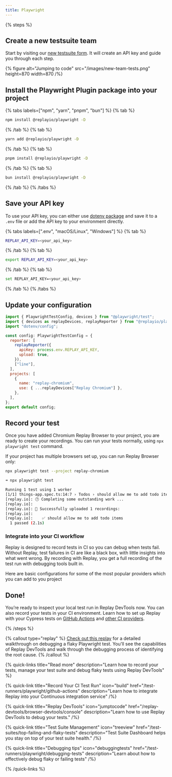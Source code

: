 ```yaml
---
title: Playwright
---
```


{% steps %}

## Create a new testsuite team

Start by visiting our [new testsuite form](https://app.replay.io/team/new/tests).
It will create an API key and guide you through each step.

{% figure
    alt="Jumping to code"
    src="/images/new-team-tests.png"
    height=870
    width=870
/%}

## Install the Playwright Plugin package into your project

{% tabs labels=["npm", "yarn", "pnpm", "bun"] %}
{% tab %}

```sh
npm install @replayio/playwright -D
```

{% /tab %}
{% tab %}

```sh
yarn add @replayio/playwright -D
```

{% /tab %}
{% tab %}

```sh
pnpm install @replayio/playwright -D
```

{% /tab %}
{% tab %}

```sh
bun install @replayio/playwright -D
```

{% /tab %}
{% /tabs %}

## Save your API key

To use your API key, you can either use [dotenv package](https://www.npmjs.com/package/dotenv) and save it to a `.env` file or add the API key to your environment directly.

{% tabs labels=[".env", "macOS/Linux", "Windows"] %}
{% tab %}

```bash {% fileName=".env" %}
REPLAY_API_KEY=<your_api_key>
```

{% /tab %}
{% tab %}

```sh
export REPLAY_API_KEY=<your_api_key>
```

{% /tab %}
{% tab %}

```sh
set REPLAY_API_KEY=<your_api_key>
```

{% /tab %}
{% /tabs %}

## Update your configuration

```js {% fileName="playwright.config.ts" highlight=["2-5","10-13","17-20"] lineNumbers=true %}
import { PlaywrightTestConfig, devices } from "@playwright/test";
import { devices as replayDevices, replayReporter } from "@replayio/playwright";
import "dotenv/config";

const config: PlaywrightTestConfig = {
  reporter: [
    replayReporter({
      apiKey: process.env.REPLAY_API_KEY,
      upload: true,
    }),
    ["line"],
  ],
  projects: [
    {
      name: "replay-chromium",
      use: { ...replayDevices["Replay Chromium"] },
    },
  ],
};
export default config;
```

## Record your test

Once you have added Chromium Replay Browser to your project, you are ready to create your recordings. You can run your tests normally, using `npx playwright test` command.

If your project has multiple browsers set up, you can run Replay Browser only:

```sh
npx playwright test --project replay-chromium
```

```sh
➜ npx playwright test

Running 1 test using 1 worker
[1/1] things-app.spec.ts:14:7 › Todos › should allow me to add todo items
[replay.io]: 🕑 Completing some outstanding work ...
[replay.io]:
[replay.io]: 🚀 Successfully uploaded 1 recordings:
[replay.io]:
[replay.io]:    ✅ should allow me to add todo items
  1 passed (2.1s)
```

### Integrate into your CI workflow

Replay is designed to record tests in CI so you can debug when tests fail. Without Replay, test failures in CI are like a black box, with little insights into what went wrong. By recording with Replay, you get a full recording of the test run with debugging tools built in.

Here are basic configurations for some of the most popular providers which you can add to you project

## Done!

You’re ready to inspect your local test run in Replay DevTools now. You can also record your tests in your CI environment. Learn how to set up Replay with your Cypress tests on [GitHub Actions](/reference/test-runners/playwright/github-actions) and [other CI providers](/reference/test-runners/playwright/other-ci-providers).

{% /steps %}

{% callout type="replay" %}
[Check out this replay](https://replay.help/playwright-flake-debug) for a detailed walkthrough on debugging a flaky Playwright test. You'll see the capabilities of Replay DevTools and walk through the debugging process of identifying the root cause.
{% /callout %}

{% quick-links title="Read more" description="Learn how to record your tests, manage your test suite and debug flaky tests using Replay DevTools" %}

{% quick-link
  title="Record Your CI Test Run"
  icon="build"
  href="/test-runners/playwright/github-actions"
  description="Learn how to integrate Replay into your Continuous integration service"
/%}

{% quick-link
  title="Replay DevTools"
  icon="jumptocode"
  href="/replay-devtools/browser-devtools/console"
  description="Learn how to use Replay DevTools to debug your tests."
/%}

{% quick-link
  title="Test Suite Management"
  icon="treeview"
  href="/test-suites/top-failing-and-flaky-tests"
  description="Test Suite Dashboard helps you stay on top of your test suite health."
/%}

{% quick-link
  title="Debugging tips"
  icon="debuggingtests"
  href="/test-runners/playwright/debugging-tests"
  description="Learn about how to effectively debug flaky or failing tests"
/%}

{% /quick-links %}
